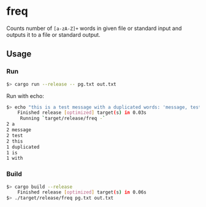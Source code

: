 freq
====

Counts number of `[a-zA-Z]+` words in given file or standard input and outputs it to a file or standard output.

Usage
-----

### Run

```bash
$> cargo run --release -- pg.txt out.txt
```

Run with echo:

```bash
$> echo "this is a test message with a duplicated words: 'message, test, this'" | cargo run --release -- -
    Finished release [optimized] target(s) in 0.03s
     Running `target/release/freq -`
2 a
2 message
2 test
2 this
1 duplicated
1 is
1 with
```

### Build

```bash
$> cargo build --release
    Finished release [optimized] target(s) in 0.06s
$> ./target/release/freq pg.txt out.txt
```
